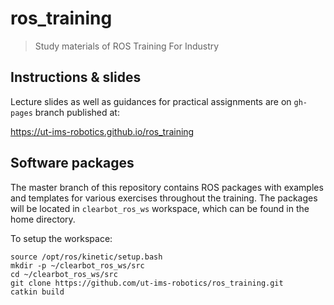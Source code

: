 # ros\_training
>Study materials of ROS Training For Industry

## Instructions & slides
Lecture slides as well as guidances for practical assignments are on `gh-pages` branch published at:

<https://ut-ims-robotics.github.io/ros_training>

## Software packages
The master branch of this repository contains ROS packages with examples and templates for various exercises throughout the training.
The packages will be located in `clearbot_ros_ws` workspace, which can be found in the home directory.

To setup the workspace:
```
source /opt/ros/kinetic/setup.bash
mkdir -p ~/clearbot_ros_ws/src
cd ~/clearbot_ros_ws/src
git clone https://github.com/ut-ims-robotics/ros_training.git
catkin build
```
